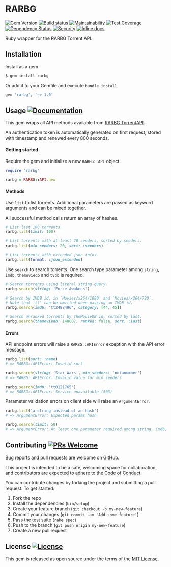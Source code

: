 # RARBG
[![Gem Version](https://img.shields.io/gem/v/rarbg.svg?colorB=brightgreen)](https://rubygems.org/gems/rarbg)
[![Build status](https://travis-ci.org/epistrephein/rarbg.svg?branch=master)](https://travis-ci.org/epistrephein/rarbg)
[![Maintainability](https://api.codeclimate.com/v1/badges/adf6a91b754bb4aaacf2/maintainability)](https://codeclimate.com/github/epistrephein/rarbg/maintainability)
[![Test Coverage](https://api.codeclimate.com/v1/badges/adf6a91b754bb4aaacf2/test_coverage)](https://codeclimate.com/github/epistrephein/rarbg/test_coverage)
[![Dependency Status](https://gemnasium.com/badges/github.com/epistrephein/rarbg.svg)](https://gemnasium.com/epistrephein/rarbg)
[![Security](https://hakiri.io/github/epistrephein/rarbg/master.svg)](https://hakiri.io/github/epistrephein/rarbg/master)
[![Inline docs](http://inch-ci.org/github/epistrephein/rarbg.svg?branch=master)](http://inch-ci.org/github/epistrephein/rarbg)

Ruby wrapper for the RARBG Torrent API.

## Installation

Install as a gem

```shell
$ gem install rarbg
```

Or add it to your Gemfile and execute `bundle install`

```ruby
gem 'rarbg', '~> 1.0'
```

## Usage [![Documentation](https://img.shields.io/badge/docs-yard-blue.svg)](http://www.rubydoc.info/github/epistrephein/rarbg)

This gem wraps all API methods available from [RARBG TorrentAPI](https://torrentapi.org/apidocs_v2.txt).

An authentication token is automatically generated on first request, stored with timestamp and renewed every 800 seconds.

#### Getting started

Require the gem and initialize a new `RARBG::API` object.

```ruby
require 'rarbg'

rarbg = RARBG::API.new
```

#### Methods

Use `list` to list torrents.
Additional parameters are passed as keyword arguments and can be mixed together.

All successful method calls return an array of hashes.

```ruby
# List last 100 torrents.
rarbg.list(limit: 100)

# List torrents with at least 20 seeders, sorted by seeders.
rarbg.list(min_seeders: 20, sort: :seeders)

# List torrents with extended json infos.
rarbg.list(format: :json_extended)
```

Use `search` to search torrents.
One search type parameter among `string`, `imdb`, `themoviedb` and `tvdb` is required.

```ruby
# Search torrents using literal string query.
rarbg.search(string: 'Force Awakens')

# Search by IMDB id, in `Movies/x264/1080` and `Movies/x264/720`.
# Note that 'tt' can be omitted when passing an IMDB id.
rarbg.search(imdb: 'tt2488496', category: [44, 45])

# Search unranked torrents by TheMovieDB id, sorted by last.
rarbg.search(themoviedb: 140607, ranked: false, sort: :last)
```

#### Errors

API endpoint errors will raise a `RARBG::APIError` exception with the API error message.

```ruby
rarbg.list(sort: :name)
# => RARBG::APIError: Invalid sort

rarbg.search(string: 'Star Wars', min_seeders: 'notanumber')
# => RARBG::APIError: Invalid value for min_seeders

rarbg.search(imdb: 'tt0121765')
# => RARBG::APIError: Service unavailable (503)
```

Parameter validation errors on client side will raise an `ArgumentError`.

```ruby
rarbg.list('a string instead of an hash')
# => ArgumentError: Expected params hash

rarbg.search(limit: 50)
# => ArgumentError: At least one parameter required among string, imdb, tvdb, themoviedb for search mode.
```

## Contributing [![PRs Welcome](https://img.shields.io/badge/PRs-welcome-blue.svg)](http://makeapullrequest.com)

Bug reports and pull requests are welcome on [GitHub](https://github.com/epistrephein/rarbg).

This project is intended to be a safe, welcoming space for collaboration, and contributors are expected to adhere to the [Code of Conduct](CODE_OF_CONDUCT.md).

You can contribute changes by forking the project and submitting a pull request. To get started:

1. Fork the repo
2. Install the dependencies (`bin/setup`)
3. Create your feature branch (`git checkout -b my-new-feature`)
4. Commit your changes (`git commit -am 'Add some feature'`)
5. Pass the test suite (`rake spec`)
6. Push to the branch (`git push origin my-new-feature`)
7. Create a new pull request

## License [![License](https://img.shields.io/badge/license-MIT-blue.svg)](LICENSE)
This gem is released as open source under the terms of the [MIT License](LICENSE).
